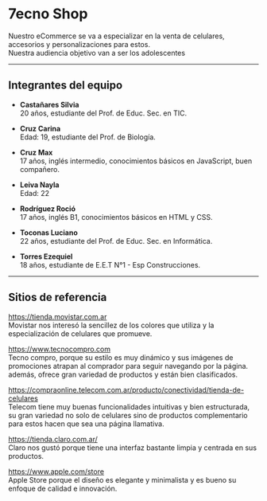 # 7ecno Shop

Nuestro eCommerce se va a especializar en la venta de celulares, accesorios y personalizaciones para estos.<br>
Nuestra audiencia objetivo van a ser los adolescentes

<hr>

## Integrantes del equipo

- **Castañares Silvia**<br>
20 años, estudiante del Prof. de Educ. Sec. en TIC.

- **Cruz Carina**<br>
Edad: 19, estudiante del Prof. de Biología.

- **Cruz Max**<br>
17 años, inglés intermedio, conocimientos básicos en JavaScript, buen compañero.

- **Leiva Nayla**<br>
Edad: 22

- **Rodríguez Roció**<br>
17 años, inglés B1, conocimientos básicos en HTML y CSS.

- **Toconas Luciano**<br>
22 años, estudiante del Prof. de Educ. Sec. en Informática.

- **Torres Ezequiel**<br>
18 años, estudiante de E.E.T N°1 - Esp Construcciones.

<hr>

## Sitios de referencia

https://tienda.movistar.com.ar<br>
Movistar nos interesó la sencillez de los colores que utiliza y la especialización de celulares que promueve.

https://www.tecnocompro.com<br>
Tecno compro, porque su estilo es muy dinámico y sus imágenes de promociones atrapan al comprador para seguir navegando por la página. además, ofrece gran variedad de productos y están bien clasificados.

https://compraonline.telecom.com.ar/producto/conectividad/tienda-de-celulares<br>
Telecom tiene muy buenas funcionalidades intuitivas y bien estructurada, su gran variedad no solo de celulares sino de productos complementario para estos hacen que sea una página llamativa.

https://tienda.claro.com.ar/<br>
Claro nos gustó porque tiene una interfaz bastante limpia y centrada en sus productos.

https://www.apple.com/store<br>
Apple Store porque el diseño es elegante y minimalista y es bueno su enfoque de calidad e innovación.